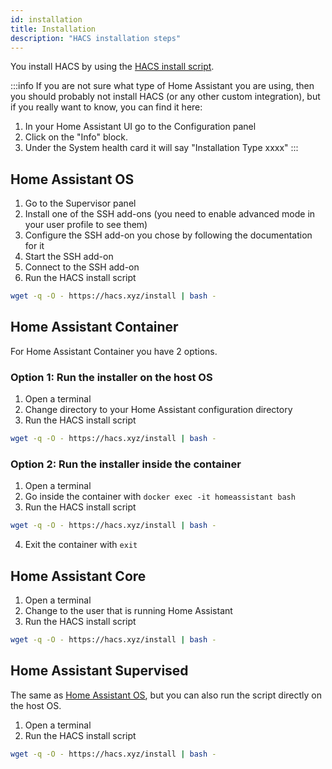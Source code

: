 ```yaml
---
id: installation
title: Installation
description: "HACS installation steps"
---
```


You install HACS by using the [HACS install script](https://github.com/hacs/install).

:::info
If you are not sure what type of Home Assistant you are using, then you should probably not install HACS (or any other custom integration), but if you really want to know, you can find it here:

1. In your Home Assistant UI go to the Configuration panel
1. Click on the "Info" block.
1. Under the System health card it will say "Installation Type  xxxx" 
:::

## Home Assistant OS

1. Go to the Supervisor panel
1. Install one of the SSH add-ons (you need to enable advanced mode in your user profile to see them)
1. Configure the SSH add-on you chose by following the documentation for it
1. Start the SSH add-on
1. Connect to the SSH add-on
1. Run the HACS install script

```bash
wget -q -O - https://hacs.xyz/install | bash -
```

## Home Assistant Container

For Home Assistant Container you have 2 options.

### Option 1: Run the installer on the host OS

1. Open a terminal
1. Change directory to your Home Assistant configuration directory
1. Run the HACS install script

```bash
wget -q -O - https://hacs.xyz/install | bash -
```

### Option 2: Run the installer inside the container

1. Open a terminal
1. Go inside the container with `docker exec -it homeassistant bash`
1. Run the HACS install script

```bash
wget -q -O - https://hacs.xyz/install | bash -
```

4. Exit the container with `exit`


## Home Assistant Core

1. Open a terminal
1. Change to the user that is running Home Assistant
1. Run the HACS install script

```bash
wget -q -O - https://hacs.xyz/install | bash -
```

## Home Assistant Supervised

The same as [Home Assistant OS](#home-assistant-os), but you can also run the script directly on the host OS.

1. Open a terminal
1. Run the HACS install script

```bash
wget -q -O - https://hacs.xyz/install | bash -
```